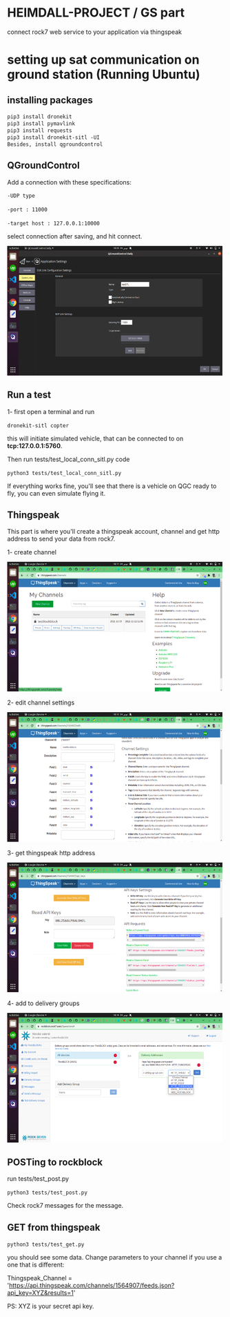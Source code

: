 # HEIMDALL-PROJECT / GS part
connect rock7 web service to your application via thingspeak

# setting up sat communication on ground station (Running Ubuntu)


## **installing packages**
```
pip3 install dronekit 
pip3 install pymavlink
pip3 install requests
pip3 install dronekit-sitl -UI
Besides, install qgroundcontrol
```

## **QGroundControl**

Add a connection with these specifications:

    -UDP type

    -port : 11000
    
    -target host : 127.0.0.1:10000

select connection after saving, and hit connect.

<img src="images/5.png" width="500" height="300">



## **Run a test**

1- first open a terminal and run

`dronekit-sitl copter`

this will initiate simulated vehicle, that can be connected to on **tcp:127.0.0.1:5760**.

Then run tests/test_local_conn_sitl.py code

`python3 tests/test_local_conn_sitl.py`

If everything works fine, you'll see that there is a vehicle on QGC ready to fly, you can even simulate flying it. 


## **Thingspeak**

This part is where you'll create a thingspeak account, channel and get http address to send your data from rock7.

1- create channel

<img src="images/1.png" width="500" height="300">

2- edit channel settings

<img src="images/2.png" width="500" height="300">

3- get thingspeak http address

<img src="images/3.png" width="500" height="300">

4- add to delivery groups

<img src="images/4.png" width="500" height="300">



## **POSTing to rockblock**

run tests/test_post.py

`python3 tests/test_post.py`

Check rock7 messages for the message.


## **GET from thingspeak**

`python3 tests/test_get.py`

you should see some data. Change parameters to your channel if you use a one that is different:

Thingspeak_Channel = 'https://api.thingspeak.com/channels/1564907/feeds.json?api_key=XYZ&results=1'

PS: XYZ is your secret api key.

